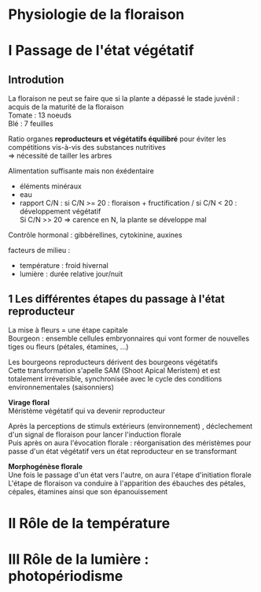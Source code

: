 # Physiologie de la floraison  


# I Passage de l'état végétatif 

## Introdution 

La floraison ne peut se faire que si la plante a dépassé le stade juvénil : acquis de la maturité de la floraison  
Tomate : 13 noeuds  
Blé : 7 feuilles  

Ratio organes **reproducteurs et végétatifs équilibré** pour éviter les compétitions vis-à-vis des substances nutritives  
=> nécessité de tailler les arbres  

Alimentation suffisante mais non éxédentaire  

- éléments minéraux  
- eau  
- rapport C/N : si C/N >= 20 : floraison + fructification / si C/N < 20 : développement végétatif  
Si C/N >> 20 => carence en N, la plante se développe mal  

Contrôle hormonal : gibbérellines, cytokinine, auxines  

facteurs de milieu :  

- température : froid hivernal  
- lumière : durée relative jour/nuit  

## 1 Les différentes étapes du passage à l'état reproducteur 

La mise à fleurs = une étape capitale  
Bourgeon : ensemble cellules embryonnaires qui vont former de nouvelles tiges ou fleurs (pétales, étamines, ...)  

Les bourgeons reproducteurs dérivent des bourgeons végétatifs  
Cette transformation s'apelle SAM (Shoot Apical Meristem) et est totalement irréversible, synchronisée avec le cycle des conditions environnementales (saisonniers)  

**Virage floral**   
Méristème végétatif qui va devenir reproducteur  

Après la perceptions de stimuls extérieurs (environnement) , déclechement d'un signal de floraison pour lancer l'induction florale  
Puis après on aura l'évocation florale : réorganisation des méristèmes pour passe d'un état végétatif vers un état reproducteur en se transformant  

**Morphogénèse florale**   
Une fois le passage d'un état vers l'autre, on aura l'étape d'initiation florale  
L'étape de floraison va conduire à l'apparition des ébauches des pétales, cépales, étamines ainsi que son épanouissement  


# II Rôle de la température  

# III Rôle de la lumière : photopériodisme  

